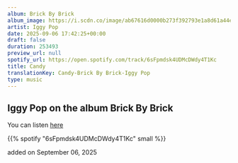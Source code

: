 ```yaml
---
album: Brick By Brick
album_image: https://i.scdn.co/image/ab67616d0000b273f392793e1a8d61a44ecd4727
artist: Iggy Pop
date: 2025-09-06 17:42:25+00:00
draft: false
duration: 253493
preview_url: null
spotify_url: https://open.spotify.com/track/6sFpmdsk4UDMcDWdy4T1Kc
title: Candy
translationKey: Candy-Brick By Brick-Iggy Pop
type: music
---
```



## Iggy Pop on the album Brick By Brick

You can listen [here](https://open.spotify.com/track/6sFpmdsk4UDMcDWdy4T1Kc)

{{% spotify "6sFpmdsk4UDMcDWdy4T1Kc" small %}}

added on September 06, 2025